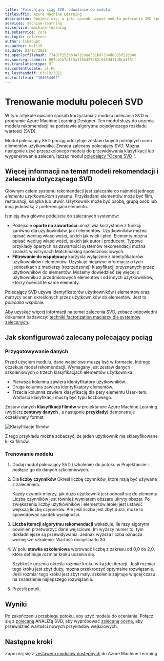 ```yaml
---
title: 'Polecający ciąg SVD: odwołanie do modułu'
titleSuffix: Azure Machine Learning
description: Dowiedz się, w jaki sposób używać modułu polecania SVD (pociąg) w Azure Machine Learning, aby szkolić Bayesowskieer przy użyciu algorytmu SVD.
services: machine-learning
ms.service: machine-learning
ms.subservice: core
ms.topic: reference
author: likebupt
ms.author: keli19
ms.date: 03/17/2021
ms.openlocfilehash: 77407f253bb347160ea331bd7384d8085f21b040
ms.sourcegitcommit: 867cb1b7a1f3a1f0b427282c648d411d0ca4f81f
ms.translationtype: MT
ms.contentlocale: pl-PL
ms.lasthandoff: 03/19/2021
ms.locfileid: "104654462"
---
```

# <a name="train-svd-recommender"></a>Trenowanie modułu poleceń SVD

W tym artykule opisano sposób korzystania z modułu polecania SVD w programie Azure Machine Learning Designer. Ten moduł służy do uczenia modelu rekomendacji na podstawie algorytmu pojedynczego rozkładu wartości (SVD).  

Moduł polecający SVD pociąg odczytuje zestaw danych potrójnych ocen elementów użytkownika. Zwraca zalecany polecający SVD. Można następnie użyć przeszkolonego modelu do przewidywania klasyfikacji lub wygenerowania zaleceń, łącząc moduł [polecający "Ocena SVD](score-svd-recommender.md) ".  


  
## <a name="more-about-recommendation-models-and-the-svd-recommender"></a>Więcej informacji na temat modeli rekomendacji i zalecenia dotyczącego SVD  

Głównym celem systemu rekomendacji jest zalecanie co najmniej jednego *elementu* *użytkownikom* systemu. Przykładami elementów może być film, restauracji, książka lub utwór. Użytkownik może być osobą, grupą osób lub inną jednostką z preferencjami elementu.  

Istnieją dwa główne podejścia do zalecanych systemów: 

+ Podejście **oparte na zawartości** umożliwia korzystanie z funkcji zarówno dla użytkowników, jak i elementów. Użytkowników można opisać według właściwości, takich jak wiek i płeć. Elementy można opisać według właściwości, takich jak autor i producent. Typowe przykłady opartych na zawartości systemów rekomendacji można znaleźć w witrynach Matchmaking społecznościowych. 
+ **Filtrowanie do współpracy** korzysta wyłącznie z identyfikatorów użytkowników i elementów. Uzyskuje niejawne informacje o tych jednostkach z macierzy (rozrzedzonej) klasyfikacji przyznanych przez użytkowników do elementów. Możemy dowiedzieć się więcej o użytkowniku z przedmiotowych elementów i od innych użytkowników, którzy oceniali te same elementy.  

Polecający SVD używa identyfikatorów użytkowników i elementów oraz matrycy ocen określonych przez użytkowników do elementów. Jest to *polecana wspólnie*. 

Aby uzyskać więcej informacji na temat zalecenia SVD, zobacz odpowiedni dokument badawczy: [techniki factorization macierzy dla systemów zalecanych](https://datajobs.com/data-science-repo/Recommender-Systems-[Netflix].pdf).


## <a name="how-to-configure-train-svd-recommender"></a>Jak skonfigurować zalecany polecający pociąg  

### <a name="prepare-data"></a>Przygotowywanie danych

Przed użyciem modułu, dane wejściowe muszą być w formacie, którego oczekuje model rekomendacji. Wymagany jest zestaw danych szkoleniowych o trzech klasyfikacjach elementów użytkownika.

+ Pierwsza kolumna zawiera identyfikatory użytkowników.
+ Druga kolumna zawiera identyfikatory elementów.
+ Trzecia kolumna zawiera klasyfikację dla pary elementu User-Item. Wartości klasyfikacji muszą być typu liczbowego.  

Zestaw danych **klasyfikacji filmów** w projektancie Azure Machine Learning (wybierz **zestawy danych** , a następnie **przykłady**) demonstruje oczekiwany format:

![Klasyfikacje filmów](media/module/movie-ratings-dataset.png)

Z tego przykładu można zobaczyć, że jeden użytkownik ma sklasyfikowane kilka filmów. 

### <a name="train-the-model"></a>Trenowanie modelu

1.  Dodaj moduł polecający SVD (szkolenie) do potoku w Projektancie i podłącz go do danych szkoleniowych.  
   
2.  Dla **liczby czynników** Określ liczbę czynników, które mają być używane z zaleceniem.  
    
    Każdy czynnik mierzy, jak dużo użytkownik jest odnosił się do elementu. Liczba czynników jest również wymiarem obszaru ukryty obszar. Po zwiększeniu liczby użytkowników i elementów lepiej jest ustawić większą liczbę czynników. Ale jeśli liczba jest zbyt duża, może to spowodować spadek wydajności.
    
3.  **Liczba iteracji algorytmu rekomendacji** wskazuje, ile razy algorytm powinien przetworzyć dane wejściowe. Im wyższy numer to, tym dokładniejsze są przewidywania. Jednak wyższa liczba oznacza wolniejsze szkolenie. Wartość domyślna to 30.

4.  W polu **stawka szkoleniowa** wprowadź liczbę z zakresu od 0,0 do 2,0, która definiuje rozmiar kroku uczenia się.

    Szybkość uczenia określa rozmiar kroku w każdej iteracji. Jeśli rozmiar tego kroku jest zbyt duży, można przekroczyć optymalne rozwiązanie. Jeśli rozmiar tego kroku jest zbyt mały, szkolenie zajmuje więcej czasu na znalezienie najlepszego rozwiązania. 
  
5.  Prześlij potok.  

## <a name="results"></a>Wyniki

Po zakończeniu przebiegu potoku, aby użyć modelu do oceniania, Połącz się z [polecaną](train-svd-recommender.md) ANALIZą SVD, aby wypróbować [zalecaną ocenę](score-svd-recommender.md), aby przewidzieć wartości nowych przykładów wejściowych.

## <a name="next-steps"></a>Następne kroki

Zapoznaj się z [zestawem modułów dostępnych](module-reference.md) do Azure Machine Learning. 
